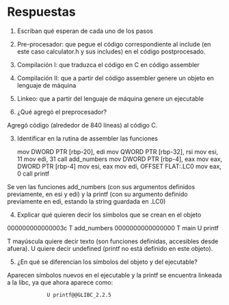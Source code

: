 # Respuestas

1. Escriban qué esperan de cada uno de los pasos

1. Pre-procesador: que pegue el código correspondiente al include (en este caso calculator.h y sus includes) en el código postprocesado.
2. Compilación I: que traduzca el código en C en código assembler
3. Compilación II: que a partir del código assembler genere un objeto en lenguaje de máquina
4. Linkeo: que a partir del lenguaje de máquina genere un ejecutable

2. ¿Qué agregó el preprocesador?

Agregó código (alrededor de 840 líneas) al código C. 

3. Identificar en la rutina de assembler las funciones

	mov	DWORD PTR [rbp-20], edi
	mov	QWORD PTR [rbp-32], rsi
	mov	esi, 11
	mov	edi, 31
	call	add_numbers
	mov	DWORD PTR [rbp-4], eax
	mov	eax, DWORD PTR [rbp-4]
	mov	esi, eax
	mov	edi, OFFSET FLAT:.LC0
	mov	eax, 0
	call	printf

Se ven las funciones add_numbers (con sus argumentos definidos previamente, en esi y edi) y la printf (con su argumento definido previamente en edi, estando la string guardada en .LC0)

4. Explicar qué quieren decir los símbolos que se crean en el objeto

000000000000003c T add_numbers
0000000000000000 T main
                 U printf

T mayúscula quiere decir texto (son funciones definidas, accesibles desde afuera). U quiere decir undefined (printf no está definido en este objeto).

5. ¿En qué se diferencian los símbolos del objeto y del ejecutable?

Aparecen símbolos nuevos en el ejecutable y la printf se encuentra linkeada a la libc, ya que ahora aparece como:

                 U printf@@GLIBC_2.2.5
